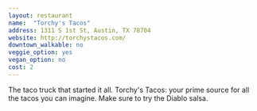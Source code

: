 ```yaml
---
layout: restaurant
name:  "Torchy's Tacos"
address: 1311 S 1st St, Austin, TX 78704
website: http://torchystacos.com/
downtown_walkable: no
veggie_option: yes
vegan_option: no
cost: 2
---
```


The taco truck that started it all. Torchy's Tacos: your prime source for all the tacos you can imagine. Make sure to try the Diablo salsa.
